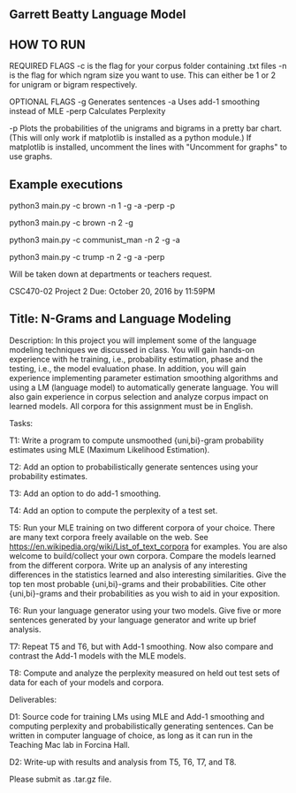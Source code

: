 Garrett Beatty
Language Model
----------------

HOW TO RUN
-----------

REQUIRED FLAGS
-c is the flag for your corpus folder containing .txt files
-n is the flag for which ngram size you want to use. This can either be 1 or 2 for unigram or bigram respectively.


OPTIONAL FLAGS
-g Generates sentences
-a Uses add-1 smoothing instead of MLE
-perp Calculates Perplexity

-p Plots the probabilities of the unigrams and bigrams in a pretty bar chart. 
(This will only work if matplotlib is installed as a python module.) If matplotlib is installed, uncomment the lines with "Uncomment for graphs" to use graphs.


Example executions
-----------------
python3 main.py -c brown -n 1 -g -a -perp -p

python3 main.py -c brown -n 2 -g

python3 main.py -c communist_man -n 2 -g -a 

python3 main.py -c trump -n 2 -g -a -perp


Will be taken down at departments or teachers request.

CSC470-02
Project 2
Due: October 20, 2016 by 11:59PM

Title: N-Grams and Language Modeling
------------------------------------

Description: In this project you will implement some of the language modeling techniques we discussed in class. You will gain hands-on experience with he training, i.e., probability estimation, phase and the testing, i.e., the model evaluation phase. In addition, you will gain experience implementing parameter estimation smoothing algorithms and using a LM (language model) to automatically generate language. You will also gain experience in corpus selection and analyze corpus impact on learned models. All corpora for this assignment must be in English.

Tasks:

T1: Write a program to compute unsmoothed {uni,bi}-gram probability estimates using MLE (Maximum Likelihood Estimation). 

T2: Add an option to probabilistically generate sentences using your probability estimates. 

T3: Add an option to do add-1 smoothing. 

T4: Add an option to compute the perplexity of a test set. 

T5: Run your MLE training on two different corpora of your choice. There are many text corpora freely available on the web. See https://en.wikipedia.org/wiki/List_of_text_corpora for examples. You are also welcome to build/collect your own corpora. Compare the models learned from the different corpora. Write up an analysis of any interesting differences in the statistics learned and also interesting similarities. Give the top ten most probable {uni,bi}-grams and their probabilities. Cite other {uni,bi}-grams and their probabilities as you wish to aid in your exposition.

T6: Run your language generator using your two models. Give five or more sentences generated by your language generator and write up brief analysis.

T7: Repeat T5 and T6, but with Add-1 smoothing. Now also compare and contrast the Add-1 models with the MLE models. 

T8: Compute and analyze the perplexity measured on held out test sets of data for each of your models and corpora. 

Deliverables:

D1: Source code for training LMs using MLE and Add-1 smoothing and computing perplexity and probabilistically generating sentences. Can be written in computer language of choice, as long as it can run in the Teaching Mac lab in Forcina Hall. 

D2: Write-up with results and analysis from T5, T6, T7, and T8.


Please submit as .tar.gz file.
